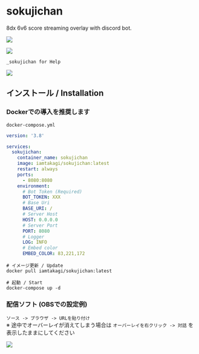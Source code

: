 # sokujichan

8dx 6v6 score streaming overlay with discord bot.

![](https://i.gyazo.com/3a394b3260d101fd58c29cc528dc93a3.jpg)

![](https://i.gyazo.com/e2b6f639ddd5adcde9e856d6148f04da.png)

`_sokujichan for Help`   

![](https://i.gyazo.com/4578c6b17349bbfffcff9086506fa15b.png)

## インストール / Installation

### Dockerでの導入を推奨します

`docker-compose.yml`
```yml
version: '3.8'

services:
  sokujichan:
    container_name: sokujichan
    image: iamtakagi/sokujichan:latest
    restart: always
    ports:
      - 8080:8080
    environment:
      # Bot Token (Required)
      BOT_TOKEN: XXX
      # Base Uri
      BASE_URI: /
      # Server Host
      HOST: 0.0.0.0
      # Server Port
      PORT: 8080
      # Logger
      LOG: INFO
      # Embed color
      EMBED_COLOR: 83,221,172
```

```
# イメージ更新 / Update
docker pull iamtakagi/sokujichan:latest

# 起動 / Start
docker-compose up -d
```

### 配信ソフト (OBSでの設定例)
`ソース -> ブラウザ -> URLを貼り付け`\
※ 途中でオーバーレイが消えてしまう場合は `オーバーレイを右クリック -> 対話` を表示したままにしてください

![](https://i.gyazo.com/d01c8e6b26ff5e7f37bdd3fc4f85daa7.png)
